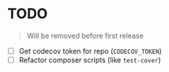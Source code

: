 # TODO

> Will be removed before first release

- [ ] Get codecov token for repo (`CODECOV_TOKEN`)
- [ ] Refactor composer scripts (like `test-cover`)
